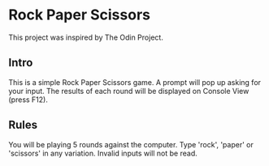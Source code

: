 <h1>Rock Paper Scissors</h1>
<p>This project was inspired by The Odin Project.</p>
<h2>Intro</h2>
<p>This is a simple Rock Paper Scissors game. 
A prompt will pop up asking for your input. The 
results of each round will be displayed on Console
View (press F12). </p>

<h2>Rules</h2>
<p> You will be playing 5 rounds against the computer.
Type 'rock', 'paper' or 'scissors' in any variation.
Invalid inputs will not be read. </p>